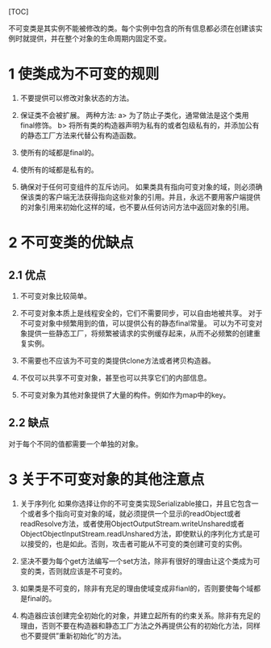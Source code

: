 [TOC]

不可变类是其实例不能被修改的类。每个实例中包含的所有信息都必须在创建该实例时就提供，并在整个对象的生命周期内固定不变。

# 1 使类成为不可变的规则

1. 不要提供可以修改对象状态的方法。

2. 保证类不会被扩展。
   两种方法:
   a> 为了防止子类化，通常做法是这个类用final修饰。
   b> 将所有类的构造器声明为私有的或者包级私有的，并添加公有的静态工厂方法来代替公有构造函数。

3. 使所有的域都是final的。

4. 使所有的域都是私有的。

5. 确保对于任何可变组件的互斥访问。
   如果类具有指向可变对象的域，则必须确保该类的客户端无法获得指向这些对象的引用。并且，永远不要用客户端提供的对象引用来初始化这样的域，也不要从任何访问方法中返回对象的引用。



# 2 不可变类的优缺点

## 2.1 优点

1. 不可变对象比较简单。

2. 不可变对象本质上是线程安全的，它们不需要同步，可以自由地被共享。
   对于不可变对象中频繁用到的值，可以提供公有的静态final常量。
   可以为不可变对象提供一些静态工厂，将频繁被请求的实例缓存起来，从而不必频繁的创建重复实例。

3. 不需要也不应该为不可变的类提供clone方法或者拷贝构造器。

4. 不仅可以共享不可变对象，甚至也可以共享它们的内部信息。

5. 不可变对象为其他对象提供了大量的构件。例如作为map中的key。



## 2.2 缺点

对于每个不同的值都需要一个单独的对象。



# 3 关于不可变对象的其他注意点

1. 关于序列化
   如果你选择让你的不可变类实现Serializable接口，并且它包含一个或者多个指向可变对象的域，就必须提供一个显示的readObject或者readResolve方法，或者使用ObjectOutputStream.writeUnshared或者ObjectObjectInputStream.readUnshared方法，即使默认的序列化方式是可以接受的，也是如此。否则，攻击者可能从不可变的类创建可变的实例。

2. 坚决不要为每个get方法编写一个set方法，除非有很好的理由让这个类成为可变的类，否则就应该是不可变的。

3. 如果类是不可变的，除非有充足的理由使域变成非fianl的，否则要使每个域都是final的。

4. 构造器应该创建完全初始化的对象，并建立起所有的约束关系。除非有充足的理由，否则不要在构造器和静态工厂方法之外再提供公有的初始化方法，同样也不要提供”重新初始化”的方法。